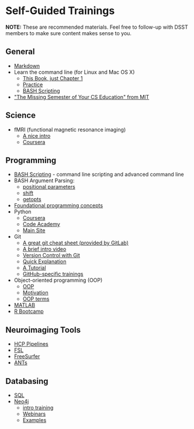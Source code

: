 # Self-Guided Trainings

**NOTE:** These are recommended materials.  Feel free to follow-up with DSST members to make sure content makes sense to you.

## General

- [Markdown](http://laderast.github.io/magic-of-markdown)
- Learn the command line (for Linux and Mac OS X)
    - [This Book, just Chapter 1](http://conqueringthecommandline.com/book)
    - [Practice](https://www.codecademy.com/learn/learn-the-command-line)
    - [BASH Scripting](https://www.linkedin.com/learning/learning-bash-scripting)
- ["The Missing Semester of Your CS Education" from MIT](https://missing.csail.mit.edu/)

## Science

- fMRI (functional magnetic resonance imaging)
    - [A nice intro](http://web1.sph.emory.edu/users/hwu30/teaching/introBDA/BIOS516_lecture4_Fall15.pdf )
    - [Coursera](https://www.coursera.org/learn/functional-mri)

## Programming

- [BASH Scripting](https://www.linkedin.com/learning/learning-bash-scripting) - command line scripting and advanced command line
- BASH Argument Parsing:
    - [positional parameters](https://www.computerhope.com/jargon/p/positional-parameter.htm)
    - [shift](https://www.computerhope.com/unix/bash/shift.htm)
    - [getopts](https://www.computerhope.com/unix/bash/getopts.htm)
- [Foundational programming concepts](https://www.linkedin.com/learning/programming-foundations-real-world-examples)
- Python
    - [Coursera](https://www.coursera.org/learn/interactive-python-1)
    - [Code Academy](https://www.codecademy.com/learn/python)
    - [Main Site](http://docs.python-guide.org/en/latest/)
- Git
    - [A great git cheat sheet (provided by GitLab)](https://about.gitlab.com/images/press/git-cheat-sheet.pdf)
    - [A brief intro video](https://www.linkedin.com/learning/git-essential-training-the-basics/about-distributed-version-control)
    - [Version Control with Git](https://www.atlassian.com/git/tutorials/what-is-version-control)
    - [Quick Explanation](https://www.git-tower.com/learn/git/ebook/en/mac/basics/why-use-version-control)
    - [A Tutorial](https://www.codecademy.com/learn/learn-git)
    - [GitHub-specific trainings](https://skills.github.com/)
- Object-oriented programming (OOP)
    - [OOP](https://github.com/alexwweston/pydx_conf/blob/master/Teach%20An%20Old%20Object%20New%20Tricks.ipynb)
    - [Motivation](https://atomicobject.com/resources/oo-programming/introduction-motivation-for-oo)
    - [OOP terms](http://www.tutorialspoint.com/python/python_classes_objects.htm)
- [MATLAB](https://matlabacademy.mathworks.com/)
- [R Bootcamp](https://www.coursesites.com/webapps/Bb-sites-course-creationBBLEARN/courseHomepage.htmlx?course_id=_334951_1)

## Neuroimaging Tools

- [HCP Pipelines](https://www.sciencedirect.com/science/article/pii/S1053811913005053)
- [FSL](https://fsl.fmrib.ox.ac.uk/fsl/fslwiki)
- [FreeSurfer](https://surfer.nmr.mgh.harvard.edu/fswiki)
- [ANTs](http://stnava.github.io/ANTs/)

## Databasing

- [SQL](https://www.linkedin.com/learning/sql-essential-training-2)
- [Neo4j](https://neo4j.com/)
    - [intro training](https://neo4j.com/graphacademy/)
    - [Webinars](https://neo4j.com/webinars/)
    - [Examples](https://neo4j.com/graphgists/)
